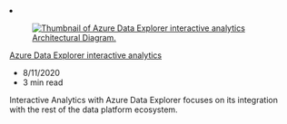 <!-- This file is automatically generated by build/architectures/build_index.py. Any updates will be lost. -->

<!-- markdownlint-disable MD033 -->

<li class="grid-item item-column" data-categories="Analytics ">
<article class="card">
    <div class="card-header has-margin-bottom-none" aria-hidden="true">
        <figure class="image diagram has-height-175 has-overflow-hidden level">
            <a href="/azure/architecture/solution-ideas/articles/interactive-azure-data-explorer"><img src="/azure/architecture/browse/thumbs/interactive-azure-data-explorer.png" class="diagram" alt="Thumbnail of Azure Data Explorer interactive analytics Architectural Diagram." data-linktype="relative-path"></a>
        </figure>
    </div>
    <div class="card-content">
        <a class="card-content-title has-margin-top-none" href="/azure/architecture/solution-ideas/articles/interactive-azure-data-explorer">
            <p>Azure Data Explorer interactive analytics</p>
        </a>
        <ul class="card-content-metadata">
            <li>8/11/2020</li>
            <li>3 min read</li>
        </ul>
        <p class="card-content-description">Interactive Analytics with Azure Data Explorer focuses on its integration with the rest of the data platform ecosystem.</p>
        <div class="bottom-to-top-fade is-hidden-mobile"></div>
    </div>
</article>
</li>
